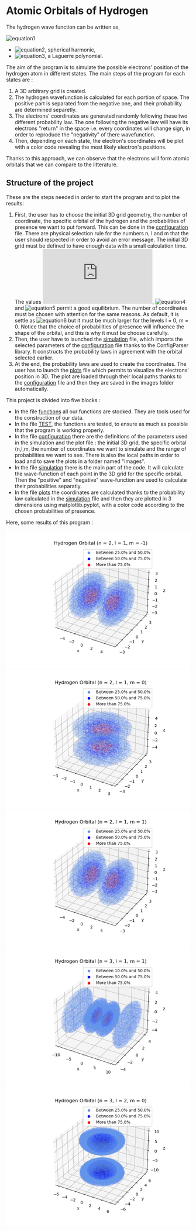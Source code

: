 # Atomic Orbitals of Hydrogen
The hydrogen wave function can be written as,

![equation1](https://latex.codecogs.com/gif.latex?\phi_{n,l,m}(r)&space;=&space;Y_{l,m}(\theta,\phi)e^{-r/na_{1}}(\frac{r}{a_{1}})^{l}L_{n-l-1}(r))
- ![equation2](https://latex.codecogs.com/gif.latex?Y_{l,m}(\theta,\phi)), spherical harmonic,
- ![equation3](https://latex.codecogs.com/gif.latex?L_{n-l-1}(r)), a Laguerre polynomial.

The aim of the program is to simulate the possible electrons' position of the hydrogen atom in different states. The main steps of the program for each states are :
1. A 3D arbitrary grid is created.
2. The hydrogen wavefunction is calculated for each portion of space. The positive part is separated from the negative one, and their probability are determined separetly.
3. The electrons' coordinates are generated randomly following these two different probability law. The one following the negative law will have its electrons "return" in the space i.e. every coordinates will change sign, in order to reproduce the "negativity" of there wavefunction.
4. Then, depending on each state, the electron's coordinates will be plot with a color code revealing the most likely electron's positions.

Thanks to this approach, we can observe that the electrons will form atomic orbitals that we can compare to the litterature.

## Structure of the project
These are the steps needed in order to start the program and to plot the results:
1. First, the user has to choose the initial 3D grid geometry, the number of coordinate, the specific orbital of the hydrogen and the probabilities of presence we want to put forward.  This can be done in the [configuration](https://github.com/Laurecaz/Software-and-Computing-for-Applied-Physics/blob/102bd30c6aaa54a23c2e705d57a4043867b9b39f/configuration.txt) file. There are physical selection rule for the numbers n, l and m that the user should respected in order to avoid an error message. The initial 3D grid must be defined to have enough data with a small calculation time. The values ![equation3](https://latex.codecogs.com/gif.latex?dz&space;=&space;0.5), ![equation4](https://latex.codecogs.com/gif.latex?z_{min}&space;=&space;-10) and ![equation5](https://latex.codecogs.com/gif.latex?z_{max}&space;=&space;10) permit a good equilibrium.  The number of coordinates must be chosen with attention for the same reasons. As default, it is settle as ![equation6](https://latex.codecogs.com/gif.latex?10^{6}) but it must be much larger for the levels l = 0, m = 0. Notice that the choice of probabilities of presence will influence the shape of the orbital, and this is why it must be choose carefully.
2. Then, the user have to launched the [simulation](https://github.com/Laurecaz/Software-and-Computing-for-Applied-Physics/blob/210eff060e604a76519aac8830f16862f5375748/simulation.py) file, which imports the selected parameters of the [configuration](https://github.com/Laurecaz/Software-and-Computing-for-Applied-Physics/blob/102bd30c6aaa54a23c2e705d57a4043867b9b39f/configuration.txt) file thanks to the ConfigParser library. It constructs the probability laws in agreement with the orbital selected earlier.
3. At the end, the probability laws are used to create the coordinates. The user has to launch the [plots](https://github.com/Laurecaz/Software-and-Computing-for-Applied-Physics/blob/210eff060e604a76519aac8830f16862f5375748/plots.py) file which permits to visualize the electrons' position in 3D. The plot are loaded through their local paths thanks to the [configuration](https://github.com/Laurecaz/Software-and-Computing-for-Applied-Physics/blob/102bd30c6aaa54a23c2e705d57a4043867b9b39f/configuration.txt) file and then they are saved in the images folder automatically.



This project is divided into five blocks :
- In the file [functions](https://github.com/Laurecaz/Software-and-Computing-for-Applied-Physics/blob/210eff060e604a76519aac8830f16862f5375748/functions.py) all our functions are stocked. They are tools used for the construction of our data.
- In the file [TEST](https://github.com/Laurecaz/Software-and-Computing-for-Applied-Physics/blob/210eff060e604a76519aac8830f16862f5375748/TEST.py), the functions are tested, to ensure as much as possible that the program is working properly.
- In the file [configuration](https://github.com/Laurecaz/Software-and-Computing-for-Applied-Physics/blob/102bd30c6aaa54a23c2e705d57a4043867b9b39f/configuration.txt) there are the definitions of the parameters used in the simulation and the plot file : the initial 3D grid, the specific orbital (n,l,m, the number of coordinates we want to simulate and the range of probabilities we want to see. There is also the local paths in order to load and to save the plots in a folder named "Images". 
- In the file [simulation](https://github.com/Laurecaz/Software-and-Computing-for-Applied-Physics/blob/210eff060e604a76519aac8830f16862f5375748/simulation.py) there is the main part of the code. It will calculate the wave-function of each point in the 3D grid for the specific orbital. Then the "positive" and "negative" wave-function are used to calculate their probabilities separatly.
- In the file [plots](https://github.com/Laurecaz/Software-and-Computing-for-Applied-Physics/blob/210eff060e604a76519aac8830f16862f5375748/plots.py) the coordinates are calculated thanks to the probability law calculated in the [simulation](https://github.com/Laurecaz/Software-and-Computing-for-Applied-Physics/blob/210eff060e604a76519aac8830f16862f5375748/simulation.py) file and then they are plotted in 3 dimensions using matplotlib.pyplot, with a color code according to the chosen probabilities of presence.

Here, some results of this program :

![config](./Images/orbitals_21-1.png)![config](./Images/orbitals_210.png)![config](./Images/orbitals_211.png)![config](./Images/orbitals_311.png)![config](./Images/orbitals_320.png)
